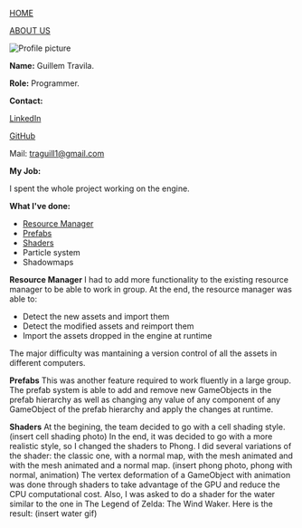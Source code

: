 [HOME](index.md)

[ABOUT US](about_us.md)

![Profile picture](http://i.imgur.com/DtNambh.png)     

**Name:** Guillem Travila.

**Role:** Programmer.

**Contact:**

[LinkedIn](www.linkedin.com/in/traguill)

[GitHub](https://github.com/traguill)

Mail: traguill1@gmail.com

**My Job:** 

I spent the whole project working on the engine. 

**What I've done:**

- [Resource Manager](#resource)
- [Prefabs](#prefabs)
- [Shaders](#shaders)
- Particle system
- Shadowmaps



<a name="resource"></a> **Resource Manager**
I had to add more functionality to the existing resource manager to be able to work in group. At the end, the resource manager was able to:
- Detect the new assets and import them
- Detect the modified assets and reimport them
- Import the assets dropped in the engine at runtime

The major difficulty was mantaining a version control of all the assets in different computers. 

<a name="prefabs"></a> **Prefabs**
This was another feature required to work fluently in a large group. The prefab system is able to add and remove new GameObjects in the prefab hierarchy as well as changing any value of any component of any GameObject of the prefab hierarchy and apply the changes at runtime.

<a name="shaders"></a> **Shaders**
At the begining, the team decided to go with a cell shading style. 
(insert cell shading photo)
In the end, it was decided to go with a more realistic style, so I changed the shaders to Phong. I did several variations of the shader: the classic one, with a normal map, with the mesh animated and with the mesh animated and a normal map.
(insert phong photo, phong with normal, animation)
The vertex deformation of a GameObject with animation was done through shaders to take advantage of the GPU and reduce the CPU computational cost.
Also, I was asked to do a shader for the water similar to the one in The Legend of Zelda: The Wind Waker. Here is the result:
(insert water gif)
